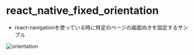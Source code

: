 # react_native_fixed_orientation

- react-navigationを使っている時に特定のページの画面向きを固定するサンプル

![orientation](https://user-images.githubusercontent.com/10087419/30887229-6f4d1e16-a355-11e7-95c6-a2c96c1211fd.gif)
